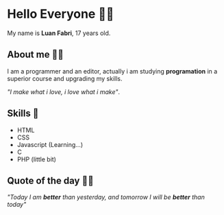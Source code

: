 # Hello Everyone 👋🏽
My name is **Luan Fabri**, 17 years old.

## About me 🤌🏽
I am a programmer and an editor, actually i am studying **programation** in a superior course and upgrading my skills.<br>

_"I make what i love, i love what i make"_.

## Skills 📖

- HTML
- CSS
- Javascript (Learning...)
- C
- PHP (little bit)

## Quote of the day 🍷🗿
_"Today I am **better** than yesterday, and tomorrow I will be **better** than today"_


<!--
**luannzin/luannzin** is a ✨ _special_ ✨ repository because its `README.md` (this file) appears on your GitHub profile.

Here are some ideas to get you started:

- 🔭 I’m currently working on ...
- 🌱 I’m currently learning ...
- 👯 I’m looking to collaborate on ...
- 🤔 I’m looking for help with ...
- 💬 Ask me about ...
- 📫 How to reach me: ...
- 😄 Pronouns: ...
- ⚡ Fun fact: ...
-->
